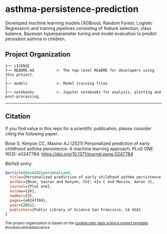asthma-persistence-prediction
==============================

Developed machine learning models (XGBoost, Random Forest, Logistic Regression) and training pipelines consisting of feature selection, class balance, Bayesian hyperparameter tuning and model evaluation to predict persistent asthma in children.

Project Organization
------------

    ├── LICENSE
    ├── README.md          <- The top-level README for developers using this project.
    │
    ├── models             <- Model training files
    │
    ├── notebooks          <- Jupyter notebooks for analysis, plotting and post-processing.  


--------


## Citation

If you find value in this repo for a scientific publication, please consider citing the following paper:

Bose S, Kenyon CC, Masino AJ (2021) Personalized prediction of early childhood asthma persistence: A machine learning approach. PLoS ONE 16(3): e0247784. https://doi.org/10.1371/journal.pone.0247784

BibTeX entry:

```bibtex
@article{bose2021personalized,
  title={Personalized prediction of early childhood asthma persistence: A machine learning approach},
  author={Bose, Saurav and Kenyon, Ch{\'e}n C and Masino, Aaron J},
  journal={PloS one},
  volume={16},
  number={3},
  pages={e0247784},
  year={2021},
  publisher={Public Library of Science San Francisco, CA USA}
}
```

<p><small> The project organization is based on the <a target="_blank" href="https://drivendata.github.io/cookiecutter-data-science/">cookiecutter data science project template</a>. #cookiecutterdatascience</small></p>
